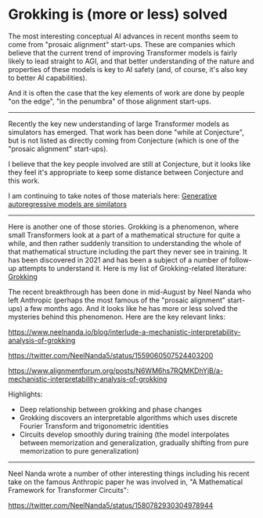 # Grokking is (more or less) solved

The most interesting conceptual AI advances in recent months seem to come from "prosaic alignment" start-ups. 
These are companies which believe that the current trend of improving Transformer models is fairly likely to lead straight to AGI, 
and that better understanding of the nature and properties of these models is key to AI safety (and, of course, it's also key to better AI capabilities).

And it is often the case that the key elements of work are done by people "on the edge", "in the penumbra" of those alignment start-ups.

---

Recently the key new understanding of large Transformer models as simulators has emerged. 
That work has been done "while at Conjecture", but is not listed as directly coming from Conjecture 
(which is one of the "prosaic alignment" start-ups). 

I believe that the key people involved are still at Conjecture, but it looks like they feel it's
appropriate to keep some distance between Conjecture and this work. 

I am continuing to take notes of those materials here: [Generative autoregressive models are similators](../../../tree/main/Generative-autoregressive-models-are-similators)

---

Here is another one of those stories. Grokking is a phenomenon, where small Transformers look at a part of a mathematical structure for quite a while, 
and then rather suddenly transition to understanding the whole of that mathematical structure including the part they never see in training. 
It has been discovered in 2021 and has been a subject of a number of follow-up attempts to understand it. Here is my list of
Grokking-related literature: [Grokking](../../../tree/main/Grokking)

The recent breakthrough has been done in mid-August by Neel Nanda who left Anthropic (perhaps the most famous of the "prosaic alignment" start-ups) a few months ago. 
And it looks like he has more or less solved the mysteries behind this phenomenon. Here are the key relevant links:

https://www.neelnanda.io/blog/interlude-a-mechanistic-interpretability-analysis-of-grokking

https://twitter.com/NeelNanda5/status/1559060507524403200

https://www.alignmentforum.org/posts/N6WM6hs7RQMKDhYjB/a-mechanistic-interpretability-analysis-of-grokking

Highlights:

  * Deep relationship between grokking and phase changes
  * Grokking discovers an interpretable algorithms which uses discrete Fourier Transform and trigonometric identities
  * Circuits develop smoothly during training (the model interpolates between memorization and generalization, gradually shifting from pure memorization to pure generalization)

---

Neel Nanda wrote a number of other interesting things including
his recent take on the famous Anthropic paper he was involved in, "A Mathematical Framework for Transformer Circuits":

https://twitter.com/NeelNanda5/status/1580782930304978944
